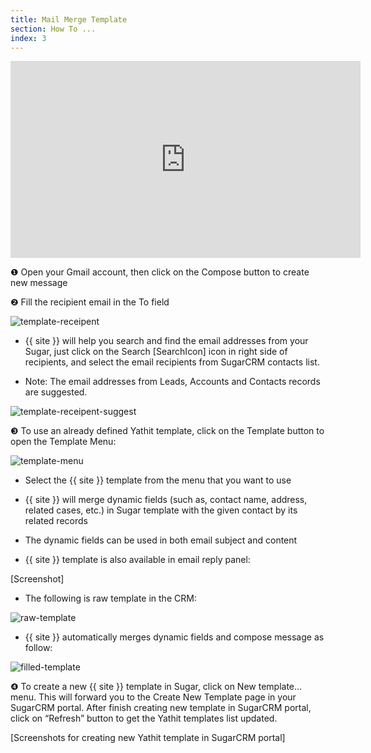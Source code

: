 ```yaml
---
title: Mail Merge Template 
section: How To ...
index: 3
---
```


<iframe width="560" height="315" src="https://www.youtube.com/embed/ByisDh97d1E?list=PL0ZVs2MTcLP82s0qTsQ3RTZXad_dZCSbU" frameborder="0" allowfullscreen></iframe>

❶ Open your Gmail account, then click on the Compose button to create new message

❷ Fill the recipient email in the To field

![template-receipent](https://yathit-assets.storage.googleapis.com/web/template-receipent.png)

* {{ site }} will help you search and find the email addresses from your Sugar, just click on the Search [SearchIcon] icon in right side of recipients, and select the email recipients from SugarCRM contacts list.

* Note: The email addresses from Leads, Accounts and Contacts records are suggested.

![template-receipent-suggest](https://yathit-assets.storage.googleapis.com/web/template-receipent-suggest.png)

❸ To use an already defined Yathit template, click on the Template button to open the Template Menu:

![template-menu](https://yathit-assets.storage.googleapis.com/web/template-menu.png)

* Select the {{ site }} template from the menu that you want to use

* {{ site }} will merge dynamic fields (such as, contact name, address, related cases, etc.) in Sugar template with the given contact by its related records

* The dynamic fields can be used in both email subject and content

* {{ site }} template is also available in email reply panel:

[Screenshot]

* The following is raw template in the CRM:

![raw-template](https://yathit-assets.storage.googleapis.com/web/raw-template.png)

* {{ site }} automatically merges dynamic fields and compose message as follow:

![filled-template](https://yathit-assets.storage.googleapis.com/web/filled-template.png)

❹ To create a new {{ site }}  template in Sugar, click on New template… menu. This will forward you to the Create New Template page in your SugarCRM portal. After finish creating new template in SugarCRM portal, click on “Refresh” button to get the Yathit templates list updated.

[Screenshots for creating new Yathit template in SugarCRM portal]


